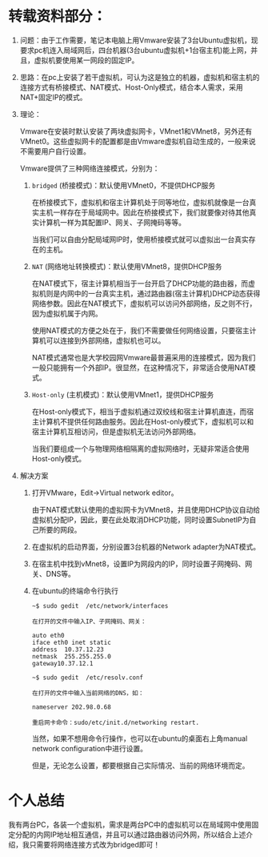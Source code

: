 # 转载资料部分：

1. 问题：由于工作需要，笔记本电脑上用Vmware安装了3台Ubuntu虚拟机，现要求pc机连入局域网后，四台机器(3台ubuntu虚拟机+1台宿主机)能上网，并且，虚拟机要使用某一网段的固定IP。

2. 思路：在pc上安装了若干虚拟机，可认为这是独立的机器，虚拟机和宿主机的连接方式有桥接模式、NAT模式、Host-Only模式，结合本人需求，采用NAT+固定IP的模式。

3. 理论：

    Vmware在安装时默认安装了两块虚拟网卡，VMnet1和VMnet8，另外还有VMnet0。这些虚拟网卡的配置都是由Vmware虚拟机自动生成的，一般来说不需要用户自行设置。

    Vmware提供了三种网络连接模式，分别为：

    1. `bridged` (桥接模式)：默认使用VMnet0，不提供DHCP服务

        在桥接模式下，虚拟机和宿主计算机处于同等地位，虚拟机就像是一台真实主机一样存在于局域网中。因此在桥接模式下，我们就要像对待其他真实计算机一样为其配置IP、网关、子网掩码等等。

        当我们可以自由分配局域网IP时，使用桥接模式就可以虚拟出一台真实存在的主机。

    2. `NAT` (网络地址转换模式)：默认使用VMnet8，提供DHCP服务 

        在NAT模式下，宿主计算机相当于一台开启了DHCP功能的路由器，而虚拟机则是内网中的一台真实主机，通过路由器(宿主计算机)DHCP动态获得网络参数。因此在NAT模式下，虚拟机可以访问外部网络，反之则不行，因为虚拟机属于内网。
    
        使用NAT模式的方便之处在于，我们不需要做任何网络设置，只要宿主计算机可以连接到外部网络，虚拟机也可以。
    
        NAT模式通常也是大学校园网Vmware最普遍采用的连接模式，因为我们一般只能拥有一个外部IP。很显然，在这种情况下，非常适合使用NAT模式。

    3. `Host-only` (主机模式)：默认使用VMnet1，提供DHCP服务

        在Host-only模式下，相当于虚拟机通过双绞线和宿主计算机直连，而宿主计算机不提供任何路由服务。因此在Host-only模式下，虚拟机可以和宿主计算机互相访问，但是虚拟机无法访问外部网络。
    
        当我们要组成一个与物理网络相隔离的虚拟网络时，无疑非常适合使用Host-only模式。

4. 解决方案

    1. 打开VMware，Edit->Virtual network editor。

        由于NAT模式默认使用的虚拟网卡为VMnet8，并且使用DHCP协议自动给虚拟机分配IP，因此，要在此处取消DHCP功能，同时设置SubnetIP为自己所要的网段。

    2. 在虚拟机的启动界面，分别设置3台机器的Network adapter为NAT模式。

    3. 在宿主机中找到vMnet8，设置IP为网段内的IP，同时设置子网掩码、网关、DNS等。

    4. 在ubuntu的终端命令行执行
    
        ```
        ~$ sudo gedit  /etc/network/interfaces
    
        在打开的文件中输入IP、子网掩码、网关：
    
        auto eth0
        iface eth0 inet static
        address  10.37.12.23
        netmask  255.255.255.0
        gateway10.37.12.1
    
        ~$ sudo gedit  /etc/resolv.conf
    
        在打开的文件中输入当前网络的DNS，如：
    
        nameserver 202.98.0.68
    
        重启网卡命令：sudo/etc/init.d/networking restart.
        ```

        当然，如果不想用命令行操作，也可以在ubuntu的桌面右上角manual network configuration中进行设置。
    
        但是，无论怎么设置，都要根据自己实际情况、当前的网络环境而定。


# 个人总结

我有两台PC，各装一个虚拟机，需求是两台PC中的虚拟机可以在局域网中使用固定分配的内网IP地址相互通信，并且可以通过路由器访问外网，所以结合上述介绍，我只需要将网络连接方式改为bridged即可！
